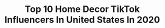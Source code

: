---
title: Top 10 Home Decor TikTok Influencers In United States In 2020
description: >-
  Find top home decor TikTok influencers in United States in 2020. Most popular hashtags: #keepingactive #gotthisforyou #lifeathome #momsoftiktok.
platform: TikTok
profiles:
  - username: "pawcreate"
    fullname: >-
      PawCreate
    location: "United States"
    followers: 16109
    engagement: 2314
    commentsToLikes: 0.040179
    id: ck8hrxp9fargu0j787p57ln5n
    verified: false
    hashtags: "#happymothersday, #doglover, #portrait, #petlove"
  - username: "keepitpushinwoodwork"
    fullname: >-
      KeepItPushinWoodwork
    location: "United States"
    followers: 8570
    engagement: 1961
    commentsToLikes: 0.103614
    id: ck8sawf5r42650j78w0qkfdtm
    verified: false
    hashtags: "#keeppushing, #chef, #almostdone, #happyathome"
  - username: "wildandfreepeople"
    fullname: >-
      Madi Diesel
    location: "United States"
    followers: 214102
    engagement: 1696
    commentsToLikes: 0.038144
    id: ck90xyynx8lii0j788yym9qmn
    verified: false
    hashtags: "#tigereye, #labradorite, #crystalhearts, #coffeetime"
  - username: "kevskrafts.com"
    fullname: >-
      kevskrafts
    location: "United States"
    followers: 2452
    engagement: 1134
    commentsToLikes: 0.074408
    id: ck8vuszs9jyz20j78tn6m1ogq
    verified: false
    hashtags: "#cuda, #chevyc10, #husky, #projecttruck"
  - username: "melissafrusco"
    fullname: >-
      Melissa Frusco
    location: "United States"
    followers: 164780
    engagement: 1041
    commentsToLikes: 0.030405
    id: ck8kewn6tb9ei0j7897digvla
    verified: false
    hashtags: "#loungewear, #howtocurlhair, #howtowear, #alwayslearning"
  - username: "chloesdesign"
    fullname: >-
      chloe's design
    location: "United States"
    followers: 483613
    engagement: 1548
    commentsToLikes: 0.020029
    id: ck81q7rl2gmgw0j78v3nbglas
    verified: false
    hashtags: "#greenvspurple, #bedroomdesign, #studyroom, #bathroom"
  - username: "naty_michele"
    fullname: >-
      Naty Michele
    location: "United States"
    followers: 4063
    engagement: 962
    commentsToLikes: 0.069686
    id: cka0jipeii4up0i78id7wrcrm
    verified: false
    hashtags: "#tiktokfashion, #getreadywithme, #dancechallenge, #myootd"
  - username: "swiftwellness"
    fullname: >-
      swiftwellness
    location: "United States"
    followers: 204135
    engagement: 751
    commentsToLikes: 0.063306
    id: ck81q0y7qf2fw0j7865fjsj3q
    verified: false
    hashtags: "#myoutfit, #bodypositivity, #healthheroes, #shop"
  - username: "just_like_candi"
    fullname: >-
      Just_Like_Candi
    location: "United States"
    followers: 2418
    engagement: 531
    commentsToLikes: 0.075353
    id: ck9byhzu7n49n0j78mfkg0r8o
    verified: false
    hashtags: "#foodlover, #furbaby, #makeadrink, #camping"
  - username: "juliestory"
    fullname: >-
      Juliestory
    location: "United States"
    followers: 197247
    engagement: 1783
    commentsToLikes: 0.012533
    id: ck81s39qfpo8u0j78hxxqesl4
    verified: false
    hashtags: "#myfav, #nails, #beauty, #jaclynhill"
---